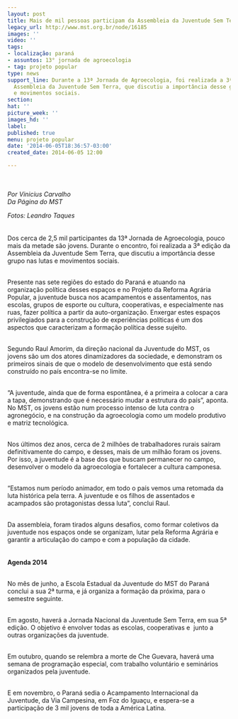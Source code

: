 ```yaml
---
layout: post
title: Mais de mil pessoas participam da Assembleia da Juventude Sem Terra
legacy_url: http://www.mst.org.br/node/16185
images: ''
video: ''
tags:
- localização: paraná
- assuntos: 13° jornada de agroecologia
- tag: projeto popular
type: news
support_line: Durante a 13ª Jornada de Agroecologia, foi realizada a 3ª edição da
  Assembleia da Juventude Sem Terra, que discutiu a importância desse grupo nas lutas
  e movimentos sociais.
section: 
hat: ''
picture_week: ''
images_hd: ''
label: 
published: true
menu: projeto popular
date: '2014-06-05T18:36:57-03:00'
created_date: 2014-06-05 12:00

---
```

<p><img style="margin: 10px;" src="http://www.mst.org.br/sites/default/files/juv.jpg" alt=""></p><p><em>Por Vinicius Carvalho<br></em><em>Da Página do MST</em></p><p><em>Fotos: Leandro Taques</em><br><br><br>Dos cerca de 2,5 mil participantes da 13ª Jornada de Agroecologia, pouco mais da metade são jovens. Durante o encontro, foi realizada a 3ª edição da Assembleia da Juventude Sem Terra, que discutiu a importância desse grupo nas lutas e movimentos sociais.</p><p><br><img style="margin: 10px; float: right;" src="http://www.mst.org.br/sites/default/files/raul_0.jpg" alt="">Presente nas sete regiões do estado do Paraná e atuando na organização política desses espaços e no Projeto da Reforma Agrária Popular, a juventude busca nos acampamentos e assentamentos, nas escolas, grupos de esporte ou cultura, cooperativas, e especialmente nas ruas, fazer política a partir da auto-organização. Enxergar estes espaços privilegiados para a construção de experiências políticas é um dos aspectos que caracterizam a formação política desse sujeito.</p><p><br>Segundo Raul Amorim, da direção nacional da Juventude do MST, os jovens são um dos atores dinamizadores da sociedade, e demonstram os primeiros sinais de que o modelo de desenvolvimento que está sendo construído no país encontra-se no limite.&nbsp;</p><p><br>“A juventude, ainda que de forma espontânea, é a primeira a colocar a cara a tapa, demonstrando que é necessário mudar a estrutura do país”, aponta. No MST, os jovens estão num processo intenso de luta contra o agronegócio, e na construção da agroecologia como um modelo produtivo e matriz tecnológica.</p><p><br>Nos últimos dez anos, cerca de 2 milhões de trabalhadores rurais saíram definitivamente do campo, e desses, mais de um milhão foram os jovens. Por isso, a juventude é a base dos que buscam permanecer no campo, desenvolver o modelo da agroecologia e fortalecer a cultura camponesa.&nbsp;</p><p><br>“Estamos num período animador, em todo o país vemos uma retomada da luta histórica pela terra. A juventude e os filhos de assentados e acampados são protagonistas dessa luta”, conclui Raul.</p><p><br>Da assembleia, foram tirados alguns desafios, como formar coletivos da juventude nos espaços onde se organizam, lutar pela Reforma Agrária e garantir a articulação do campo e com a população da cidade.</p><p><img style="margin: 10px;" src="http://www.mst.org.br/sites/default/files/ass.jpg" alt=""><br><strong>Agenda 2014</strong></p><p><br>No mês de junho, a Escola Estadual da Juventude do MST do Paraná conclui a sua 2ª turma, e já organiza a formação da próxima, para o semestre seguinte.</p><p><br>Em agosto, haverá a Jornada Nacional da Juventude Sem Terra, em sua 5ª edição. O objetivo é envolver todas as escolas, cooperativas e &nbsp;junto a outras organizações da juventude.</p><p><br>Em outubro, quando se relembra a morte de Che Guevara, haverá uma semana de programação especial, com trabalho voluntário e seminários organizados pela juventude.</p><p><br>E em novembro, o Paraná sedia o Acampamento Internacional da Juventude, da Via Campesina, em Foz do Iguaçu, e espera-se a participação de 3 mil jovens de toda a América Latina.</p>
